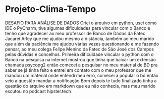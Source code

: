 # Projeto-Clima-Tempo
DESAFIO PARA ANÁLISE DE DADOS
Criei o arquivo em python, usei como IDE o PyCharm, tive algumas dificuldades para vincular com o Banco e tenho que agradecer ao meu professor de Banco de Dados da Fatec Jacareí Arley que me ajudou mesmo a distância, também ao meu marido que além da paciência me ajudou várias vezes questionando e me fazendo pensar, ao meu colega Felipe Menino da Fatec de São José dos Campos pelas dúvidas e concelhos.
Primeira dificuldade vincular o python com o Banco na pesquisa na internet mostrou que tinha que baixar um extensão chamada psycopg2 então comecei a pesquisar no meu material de BD pra saber se já tinha feito e entrei em contato com o meu professor que me mandou um material onde entendi meu erro, comecei a popular o bd então veio a questão mandar a notificação 
Bom depois te tudo finalizado tinha a questão do arquivo em markdown que eu não conhecia, mas meu marido escutou no podcast hipster.tech
